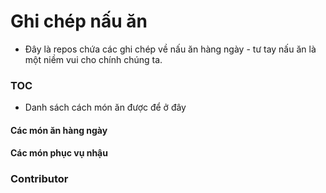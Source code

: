 # Ghi chép nấu ăn
- Đây là repos chứa các ghi chép về nấu ăn hàng ngày - tư tay nấu ăn là một niềm vui cho chính chúng ta.

### TOC
- Danh sách cách món ăn được để ở đây
#### Các món ăn hàng ngày

#### Các món phục vụ nhậu

### Contributor
